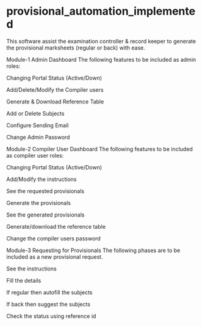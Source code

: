 # provisional_automation_implemented
This software assist the examination controller &amp; record keeper to generate the provisional marksheets (regular or back) with ease.  


Module-1 Admin Dashboard
The following features to be included as admin roles:

 Changing Portal Status (Active/Down)

 Add/Delete/Modify the Compiler users

 Generate & Download Reference Table

 Add or Delete Subjects

 Configure Sending Email

 Change Admin Password

Module-2 Compiler User Dashboard
 The following features to be included as compiler user roles:

 Changing Portal Status (Active/Down)

 Add/Modify the instructions
 
 See the requested provisionals
 
 Generate the provisionals
 
 See the generated provisionals
 
 Generate/download the reference table
 
 Change the compiler users password

 Module-3 Requesting for Provisionals
 The following phases are to be included as a new provisional request.

 See the instructions
 
 Fill the details
 
 If regular then autofill the subjects
 
 If back then suggest the subjects
 
 Check the status using reference id
 